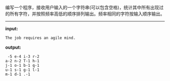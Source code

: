 编写一个程序，接收用户输入的一个字符串(可以包含空格)，统计其中所有出现过的所有字符，并按照频率高低的顺序排列输出。频率相同的字符按输入顺序输出。
****
**input:**
```
The job requires an agile mind.
```
**output:**
```
 -5 e-4 i-3 r-2
a-2 n-2 T-1 h-1
j-1 o-1 b-1 q-1
u-1 s-1 g-1 l-1
m-1 d-1 .-1
```
